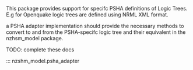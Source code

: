 This package provides support for specifc PSHA definitions of Logic Trees. E.g for Openquake logic trees are defined
using NRML XML format.

a PSHA adapter implementation should provide the necessary methods to convert to and from the PSHA-specifc logic tree and their equivalent in the nzhsm_model package.


TODO: complete these docs

::: nzshm_model.psha_adapter